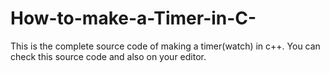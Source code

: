 # How-to-make-a-Timer-in-C-
This is the complete source code of making a timer(watch) in c++. You can check this source code and also on your editor.

